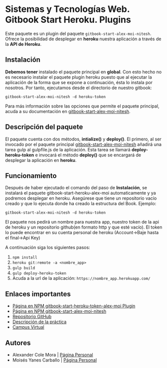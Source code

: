 
# Sistemas y Tecnologías Web. Gitbook Start Heroku. Plugins

Este paquete es un plugin del paquete ```gitbook-start-alex-moi-nitesh```.
Ofrece la posibilidad de desplegar en **heroku** nuestra aplicación a través de la **API de Heroku**.

## Instalación

**Debemos tener** instalado el paquete principal en **global**. Con esto hecho no es necesario instalar el paquete plugin heroku puesto que al ejecutar la aplicación de la forma que se expone a continuación, ésta lo instala por nosotros.
Por tanto, ejecutamos desde el directorio de nuestro gitbook:
```shell
gitbook-start-alex-moi-nitesh -d heroku-token
```

Para más información sobre las opciones que permite el paquete principal, acuda a su documentación en [gitbook-start-alex-moi-nitesh](https://github.com/ULL-ESIT-SYTW-1617/nueva-funcionalidad-para-el-paquete-npm-plugins-alex-moi).
## Descripción del paquete

El paquete cuenta con dos métodos, **intialize()** y **deploy()**. El primero, al ser invocado por el paquete principal [gitbook-start-alex-moi-nitesh](https://www.npmjs.com/package/gitbook-start-alex-moi-nitesh) añadirá una tarea gulp al gulpfile.js de la aplicación. Esta tarea se llamará **deploy-heroku-token** e invocará el método **deploy()** que se encargará de desplegar la aplicación en **heroku**.


## Funcionamiento

Después de haber ejecutado el comando del paso de **Instalación**, se instalará el paquete gitbook-start-heroku-alex-moi automaticamente y ya podremos desplegar en heroku.
Asegúrese que tiene un repositorio vacío creado y que lo ejecuta donde ha creado la estructura del Book. Ejemplo:

`gitbook-start-alex-moi-nitesh -d heroku-token` 


El paquete nos pedirá un nombre para nuestra app, nuestro token de la api de heroku y un repositorio github(en formato http y que esté vacío). El token lo puede encontrar en su cuenta personal de heroku
(Account->Baje hasta el final->Api Key)

A continuación siga los siguientes pasos:
	
1. `npm install`
2. `heroku git:remote -a <nombre_app>`
3. `gulp build`
4. `gulp deploy-heroku-token`
5. Acuda a la url de la aplicación: `https://nombre_app.herokuapp.com/`


## Enlaces importantes

*  [Página en NPM gitbook-start-heroku-token-alex-moi Plugin](https://www.npmjs.com/package/gitbook-start-heroku-token-alex-moi)
*  [Página en NPM gitbook-start-alex-moi-nitesh](https://www.npmjs.com/package/gitbook-start-alex-moi-nitesh)
*  [Repositorio GitHub](https://github.com/ULL-ESIT-SYTW-1617/gitbook-start-heroku-token-alex-moi.git)
*  [Descripción de la práctica](https://casianorodriguezleon.gitbooks.io/ull-esit-1617/content/practicas/practicagithubapi.html)
*  [Campus Virtual](https://campusvirtual.ull.es/1617/course/view.php?id=1175)

## Autores

* Alexander Cole Mora | [Página Personal](http://alu0100767421.github.io/)
* Moisés Yanes Carballo | [Página Personal](http://alu0100782851.github.io/)